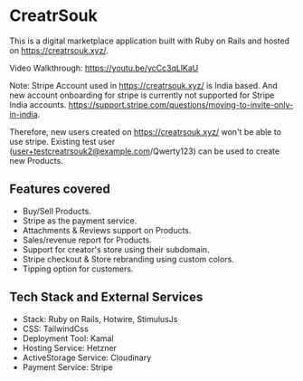# CreatrSouk 

This is a digital marketplace application built with Ruby on Rails and hosted on https://creatrsouk.xyz/.

Video Walkthrough: https://youtu.be/ycCc3qLlKaU

Note: Stripe Account used in https://creatrsouk.xyz/ is India based. And new account onboarding for stripe is currently not supported for Stripe India accounts. https://support.stripe.com/questions/moving-to-invite-only-in-india.

Therefore, new users created on https://creatrsouk.xyz/ won't be able to use stripe. Existing test user (user+testcreatrsouk2@example.com/Qwerty123) can be used to create new Products. 


## Features covered

- Buy/Sell Products.
- Stripe as the payment service.
- Attachments & Reviews support on Products.
- Sales/revenue report for Products.
- Support for creator's store using their subdomain.
- Stripe checkout & Store rebranding using custom colors.
- Tipping option for customers.


## Tech Stack and External Services

- Stack: Ruby on Rails, Hotwire, StimulusJs
- CSS: TailwindCss
- Deployment Tool: Kamal
- Hosting Service: Hetzner
- ActiveStorage Service: Cloudinary
- Payment Service: Stripe
